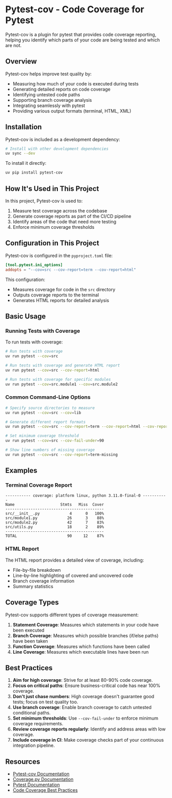 # Pytest-cov - Code Coverage for Pytest

Pytest-cov is a plugin for pytest that provides code coverage reporting, helping you identify which parts of your code are being tested and which are not.

## Overview

Pytest-cov helps improve test quality by:

- Measuring how much of your code is executed during tests
- Generating detailed reports on code coverage
- Identifying untested code paths
- Supporting branch coverage analysis
- Integrating seamlessly with pytest
- Providing various output formats (terminal, HTML, XML)

## Installation

Pytest-cov is included as a development dependency:

```bash
# Install with other development dependencies
uv sync --dev
```

To install it directly:

```bash
uv pip install pytest-cov
```

## How It's Used in This Project

In this project, Pytest-cov is used to:

1. Measure test coverage across the codebase
1. Generate coverage reports as part of the CI/CD pipeline
1. Identify areas of the code that need more testing
1. Enforce minimum coverage thresholds

## Configuration in This Project

Pytest-cov is configured in the `pyproject.toml` file:

```toml
[tool.pytest.ini_options]
addopts = "--cov=src --cov-report=term --cov-report=html"
```

This configuration:

- Measures coverage for code in the `src` directory
- Outputs coverage reports to the terminal
- Generates HTML reports for detailed analysis

## Basic Usage

### Running Tests with Coverage

To run tests with coverage:

```bash
# Run tests with coverage
uv run pytest --cov=src

# Run tests with coverage and generate HTML report
uv run pytest --cov=src --cov-report=html

# Run tests with coverage for specific modules
uv run pytest --cov=src.module1 --cov=src.module2
```

### Common Command-Line Options

```bash
# Specify source directories to measure
uv run pytest --cov=src --cov=lib

# Generate different report formats
uv run pytest --cov=src --cov-report=term --cov-report=html --cov-report=xml

# Set minimum coverage threshold
uv run pytest --cov=src --cov-fail-under=90

# Show line numbers of missing coverage
uv run pytest --cov=src --cov-report=term-missing
```

## Examples

### Terminal Coverage Report

```
----------- coverage: platform linux, python 3.11.0-final-0 -----------
Name                    Stmts   Miss  Cover
-------------------------------------------
src/__init__.py             4      0   100%
src/module1.py             26      3    88%
src/module2.py             42      7    83%
src/utils.py               18      2    89%
-------------------------------------------
TOTAL                      90     12    87%
```

### HTML Report

The HTML report provides a detailed view of coverage, including:

- File-by-file breakdown
- Line-by-line highlighting of covered and uncovered code
- Branch coverage information
- Summary statistics

## Coverage Types

Pytest-cov supports different types of coverage measurement:

1. **Statement Coverage**: Measures which statements in your code have been executed
1. **Branch Coverage**: Measures which possible branches (if/else paths) have been taken
1. **Function Coverage**: Measures which functions have been called
1. **Line Coverage**: Measures which executable lines have been run

## Best Practices

1. **Aim for high coverage**: Strive for at least 80-90% code coverage.
1. **Focus on critical paths**: Ensure business-critical code has near 100% coverage.
1. **Don't just chase numbers**: High coverage doesn't guarantee good tests; focus on test quality too.
1. **Use branch coverage**: Enable branch coverage to catch untested conditional paths.
1. **Set minimum thresholds**: Use `--cov-fail-under` to enforce minimum coverage requirements.
1. **Review coverage reports regularly**: Identify and address areas with low coverage.
1. **Include coverage in CI**: Make coverage checks part of your continuous integration pipeline.

## Resources

- [Pytest-cov Documentation](https://pytest-cov.readthedocs.io/)
- [Coverage.py Documentation](https://coverage.readthedocs.io/)
- [Pytest Documentation](https://docs.pytest.org/)
- [Code Coverage Best Practices](https://martinfowler.com/bliki/TestCoverage.html)
